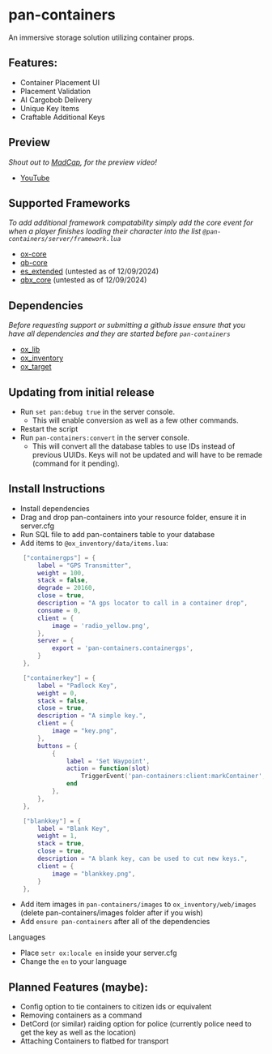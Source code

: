 # pan-containers

An immersive storage solution utilizing container props.

## Features:
- Container Placement UI
- Placement Validation
- AI Cargobob Delivery
- Unique Key Items
- Craftable Additional Keys

## Preview

_Shout out to [MadCap](https://github.com/ThatMadCap), for the preview video!_

- [YouTube](https://www.youtube.com/watch?v=CJFZYxCp7Fo)

## Supported Frameworks

_To add additional framework compatability simply add the core event for when a player finishes loading their character into the list `@pan-containers/server/framework.lua`_

- [ox-core](https://github.com/overextended/ox_core)
- [qb-core](https://github.com/qbcore-framework/qb-core)
- [es_extended](https://www.esx-framework.org/) (untested as of 12/09/2024)
- [qbx_core](https://www.qbox.re/) (untested as of 12/09/2024)


## Dependencies

_Before requesting support or submitting a github issue ensure that you have all dependencies and they are started before `pan-containers`_

- [ox_lib](https://github.com/overextended/ox_lib)
- [ox_inventory](https://github.com/overextended/ox_inventory)
- [ox_target](https://github.com/overextended/ox_target)

## Updating from initial release

- Run `set pan:debug true` in the server console.
  - This will enable conversion as well as a few other commands.
- Restart the script
- Run `pan-containers:convert` in the server console.
  - This will convert all the database tables to use IDs instead of previous UUIDs. Keys will not be updated and will have to be remade (command for it pending).

## Install Instructions

- Install dependencies
- Drag and drop pan-containers into your resource folder, ensure it in server.cfg
- Run SQL file to add pan-containers table to your database
- Add items to `@ox_inventory/data/items.lua`:
```lua
	["containergps"] = {
		label = "GPS Transmitter",
		weight = 100,
		stack = false,
		degrade = 20160,
		close = true,
		description = "A gps locator to call in a container drop",
		consume = 0,
		client = {
			image = 'radio_yellow.png',
		},
		server = {
			export = 'pan-containers.containergps',
		}
	},

	["containerkey"] = {
		label = "Padlock Key",
		weight = 0,
		stack = false,
		close = true,
		description = "A simple key.",
		client = {
			image = "key.png",
		},
		buttons = {
			{
				label = 'Set Waypoint',
				action = function(slot)
					TriggerEvent('pan-containers:client:markContainer', slot)
				end
			},
		},
	},

	["blankkey"] = {
		label = "Blank Key",
		weight = 1,
		stack = true,
		close = true,
		description = "A blank key, can be used to cut new keys.",
		client = {
			image = "blankkey.png",
		}
	},
```
- Add item images in `pan-containers/images` to `ox_inventory/web/images` (delete pan-containers/images folder after if you wish)
- Add `ensure pan-containers` after all of the dependencies

Languages
- Place `setr ox:locale en` inside your server.cfg
- Change the `en` to your language

## Planned Features (maybe):
- Config option to tie containers to citizen ids or equivalent
- Removing containers as a command
- DetCord (or similar) raiding option for police (currently police need to get the key as well as the location)
- Attaching Containers to flatbed for transport